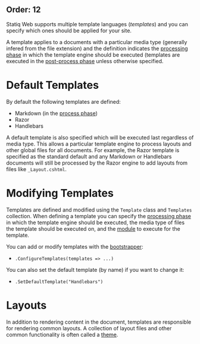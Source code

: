 Order: 12
---
Statiq Web supports multiple template languages (_templates_) and you can specify which ones should be applied for your site.

A template applies to a documents with a particular media type (generally infered from the file extension) and the definition
indicates the [processing phase](xref:pipelines-and-modules#phases) in which the template engine should be executed
(templates are executed in the [post-process phase](xref:pipelines-and-modules#post-process-phase) unless otherwise specified.

# Default Templates

By default the following templates are defined:

- Markdown (in the [process phase](xref:pipelines-and-modules#process-phase))
- Razor
- Handlebars

A default template is also specified which will be executed last regardless of media type. This allows a particular template
engine to process layouts and other global files for all documents. For example, the Razor template is specified as the standard
default and any Markdown or Handlebars documents will still be processed by the Razor engine to add layouts from files
like `_Layout.cshtml`.

# Modifying Templates

Templates are defined and modified using the `Template` class and `Templates` collection. When defining a template you can specify
the [processing phase](xref:pipelines-and-modules#phases) in which the template engine should be executed, the media type
of files the template should be executed on, and the [module](xref:about-modules) to execute for the template.

You can add or modify templates with the [bootstrapper](xref:bootstrapper):

- `.ConfigureTemplates(templates => ...)`

You can also set the default template (by name) if you want to change it:

- `.SetDefaultTemplate("Handlebars")`

# Layouts

In addition to rendering content in the document, templates are responsible for rendering common layouts. A collection
of layout files and other common functionality is often called a [theme](xref:web-themes).